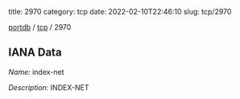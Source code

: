 title: 2970
category: tcp
date: 2022-02-10T22:46:10
slug: tcp/2970

[portdb](/) / [tcp](/category/tcp.html) / 2970


## IANA Data

_Name:_ index-net

_Description:_ INDEX-NET

